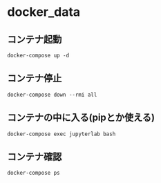 # docker_data
## コンテナ起動
```
docker-compose up -d
```

## コンテナ停止
```
docker-compose down --rmi all
```

## コンテナの中に入る(pipとか使える)
```
docker-compose exec jupyterlab bash
```

## コンテナ確認
```
docker-compose ps
```
